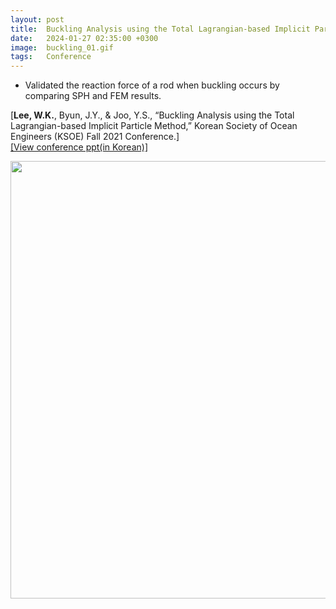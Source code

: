 ```yaml
---
layout: post
title:  Buckling Analysis using the Total Lagrangian-based Implicit Particle Method
date:   2024-01-27 02:35:00 +0300
image:  buckling_01.gif
tags:   Conference
---
```

* Validated the reaction force of a rod when buckling occurs by comparing SPH and FEM results.

[<b>Lee, W.K.</b>, Byun, J.Y., & Joo, Y.S., “Buckling Analysis using the Total Lagrangian-based Implicit Particle Method,”
Korean Society of Ocean Engineers (KSOE) Fall 2021 Conference.]\
[[View conference ppt(in Korean)]][ppt]

<img src="/wanki/images/buckling_02.jpg" alt="" data-action="zoom" style="display: block; margin: 0 auto; width: 700px;;" class="">

[ppt]: https://drive.google.com/file/d/1Uv-WKdlNeOv0rxecqYS_uu1UDpA-7eVC/view?usp=sharing